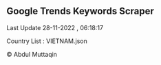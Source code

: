 

## Google Trends Keywords Scraper 
 
Last Update 28-11-2022 , 06:18:17

Country List :
VIETNAM.json



© Abdul Muttaqin 
